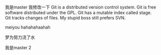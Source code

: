 我是master 我修改一下
Git is a distributed version control system.
Git is free software distributed under the GPL.
Git has a mutable index called stage.
Git tracks changes of files.
My stupid boss still prefers SVN.

meiyou
hahahahaahah

梦为努力浇了水

我是master 2

